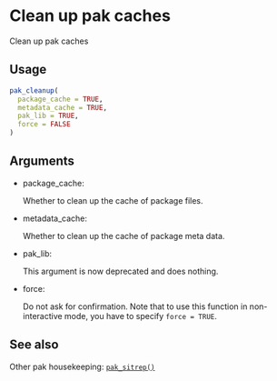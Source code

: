 # Clean up pak caches

Clean up pak caches

## Usage

``` r
pak_cleanup(
  package_cache = TRUE,
  metadata_cache = TRUE,
  pak_lib = TRUE,
  force = FALSE
)
```

## Arguments

- package_cache:

  Whether to clean up the cache of package files.

- metadata_cache:

  Whether to clean up the cache of package meta data.

- pak_lib:

  This argument is now deprecated and does nothing.

- force:

  Do not ask for confirmation. Note that to use this function in
  non-interactive mode, you have to specify `force = TRUE`.

## See also

Other pak housekeeping:
[`pak_sitrep()`](https://pak.r-lib.org/dev/reference/pak_sitrep.md)
